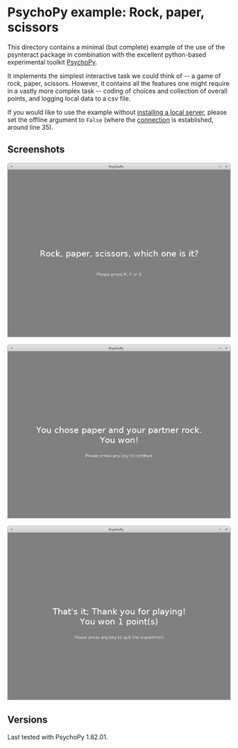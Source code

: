 # PsychoPy example: Rock, paper, scissors

This directory contains a minimal (but complete) example of the use of the
psynteract package in combination with the excellent python-based experimental
toolkit [PsychoPy](http://www.psychopy.org/).

It implements the simplest interactive task we could think of -- a game of rock,
paper, scissors. However, it contains all the features one might require in a
vastly more complex task -- coding of choices and collection of overall points,
and logging local data to a csv file.

If you would like to use the example without [installing a local
server](https://github.com/psynteract/psynteract-docs/blob/master/installation.md),
please set the offline argument to `False` (where the
[connection](https://github.com/psynteract/psynteract-docs/blob/master/usage-connect.md)
is established, around line 35).

## Screenshots

![Choice screen](screenshot-choice.png)

![Feedback screen](screenshot-feedback.png)

![Final screen](screenshot-final.png)

## Versions

Last tested with PsychoPy 1.82.01.
